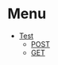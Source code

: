 # Menu
* [Test](/docs/md/__text4__.md)
    * [POST](/docs/md/__text4__.md#post)
    * [GET](/docs/md/__text4__.md#get)